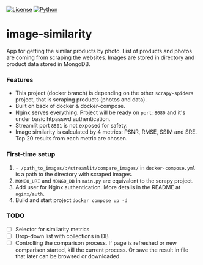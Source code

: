 [![License](https://img.shields.io/badge/license-MIT-blue.svg)]()
[![Python](https://img.shields.io/badge/python->=3.8-blue.svg)](https://www.python.org/downloads/)
# image-similarity
App for getting the similar products by photo. List of products and photos are coming from scraping the websites. 
Images are stored in directory and product data stored in MongoDB.
### Features
* This project (docker branch) is depending on the other `scrapy-spiders` project, that is scraping products (photos and data).
* Built on back of docker & docker-compose.
* Nginx serves everything. Project will be ready on `port:8080` and it's under basic htpasswd authentication.
* Streamlit port `8501` is not exposed for safety.
* Image similarity is calculated by 4 metrics: PSNR, RMSE, SSIM and SRE. Top 20 results from each metric are chosen.
### First-time setup
1. `- /path_to_images/:/streamlit/compare_images/` in `docker-compose.yml` is a path to the directory with scraped images.
2. `MONGO_URI` and `MONGO_DB` in `main.py` are equivalent to the scrapy project.
3. Add user for Nginx authentication. More details in the README at `nginx/auth`.
4. Build and start project `docker compose up -d`
### TODO
- [ ] Selector for similarity metrics
- [ ] Drop-down list with collections in DB
- [ ] Controlling the comparison process. If page is refreshed or new comparison started, kill the current process. 
Or save the result in file that later can be browsed or downloaded.